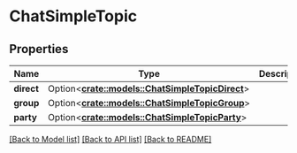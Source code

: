 # ChatSimpleTopic

## Properties

Name | Type | Description | Notes
------------ | ------------- | ------------- | -------------
**direct** | Option<[**crate::models::ChatSimpleTopicDirect**](ChatSimpleTopicDirect.md)> |  | [optional]
**group** | Option<[**crate::models::ChatSimpleTopicGroup**](ChatSimpleTopicGroup.md)> |  | [optional]
**party** | Option<[**crate::models::ChatSimpleTopicParty**](ChatSimpleTopicParty.md)> |  | [optional]

[[Back to Model list]](../README.md#documentation-for-models) [[Back to API list]](../README.md#documentation-for-api-endpoints) [[Back to README]](../README.md)


